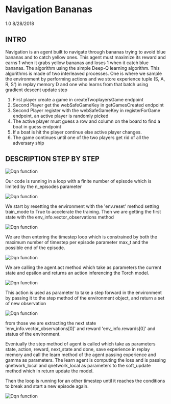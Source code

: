 # Navigation Bananas
1.0 8/28/2018

INTRO
-----------

Navigation is an agent built to navigate through bananas trying to avoid blue bananas and to catch yellow ones.
This agent must maximize its reward and earns 1 when it grabs yellow bananas and loses 1 when it catch blue bananas.
The algorithm using the simple Deep-Q learning algorithm. This algorithms is made of two interleaved processes. One is where we sample the environment by performing actions and we store experience tuple (S, A, R, S') in replay memory D and one who learns from that batch using gradient descent update step

1. First player create a game in createTwoplayersGame endpoint
2. Second Player get the webSafeGameKey in getGamesCreated endpoint
3. Second Player register with the webSafeGameKey in registerForGame endpoint,
an active player is randomly picked
4. The active player must guess a row and column on the board to find a boat in
guess endpoint
5. If a boat is hit the player continue else active player changes.
6. The game continues until one of the two players get rid of all the adversary ship

## DESCRIPTION STEP BY STEP

![Dqn function](https://github.com/GaylouM/DRLND-Navigation/misc/image0.jpg)

Our code is running in a loop with a finite number of episode which is limited by the n_episodes parameter

![Dqn function](https://github.com/GaylouM/DRLND-Navigation/misc/image1.jpg)

We start by resetting the environment with the 'env.reset' method setting train_mode to True to accelerate the training.
Then we are getting the first state with the env_info.vector_observations method

![Dqn function](https://github.com/GaylouM/DRLND-Navigation/misc/image2.jpg)

We are then entering the timestep loop which is constrained by both the maximum number of timestep per episode parameter max_t and the possible end of the episode.

![Dqn function](https://github.com/GaylouM/DRLND-Navigation/misc/image3.jpg)

We are calling the agent.act method which take as parameters the current state and epsilon and returns an action inferencing the Torch model.

![Dqn function](https://github.com/GaylouM/DRLND-Navigation/misc/image4.jpg)

This action is used as parameter to take a step forward in the environment by passing it to the step method of the environment object, and return a set of new observation

![Dqn function](https://github.com/GaylouM/DRLND-Navigation/misc/image5.jpg)

from those we are extracting the next state 'env_info.vector_observations[0]' and reward 'env_info.rewards[0]' and status of the environment.

Eventually the step method of agent is called which take as parameters state, action, reward, next_state and done, save experience in replay memory and call the learn method of the agent passing experience and gamma as parameters. The learn agent is computing the loss and is passing qnetwork_local and qnetwork_local as parameters to the soft_update method which in return update the model.

Then the loop is running for an other timestep until it reaches the conditions to break and start a new episode again.

![Dqn function](https://github.com/GaylouM/DRLND-Navigation/misc/image6.jpg)
